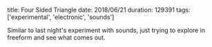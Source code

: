 title: Four Sided Triangle
date: 2018/06/21
duration: 129391
tags: ['experimental', 'electronic', 'sounds']

Similar to last night's experiment with sounds, just trying to explore in freeform and see what comes out.